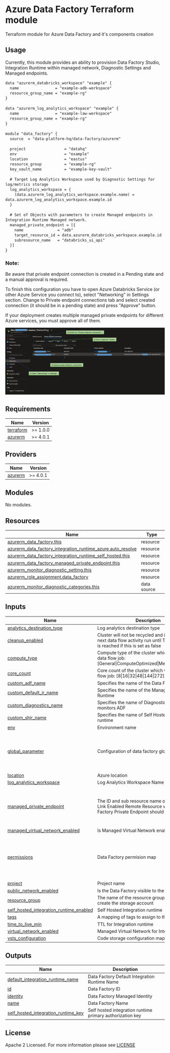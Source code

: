 # Azure Data Factory Terraform module
Terraform module for Azure Data Factory and it's components creation

## Usage
Currently, this module provides an ability to provision Data Factory Studio, Integration Runtime within managed network, Diagnostic Settings and Managed endpoints. 

```hcl
data "azurerm_databricks_workspace" "example" {
  name                = "example-adb-workspace"
  resource_group_name = "example-rg"
}

data "azurerm_log_analytics_workspace" "example" {
  name                = "example-law-workspace"
  resource_group_name = "example-rg"
}

module "data_factory" {
  source  = "data-platform-hq/data-factory/azurerm"

  project                 = "datahq"
  env                     = "example"
  location                = "eastus"
  resource_group          = "example-rg"
  key_vault_name          = "example-key-vault"

  # Target Log Analytics Workspace used by Diagnostic Settings for log/metrics storage
  log_analytics_workspace = { 
    (data.azurerm_log_analytics_workspace.example.name) = data.azurerm_log_analytics_workspace.example.id 
  }
  
  # Set of Objects with parameters to create Managed endpoints in Integration Runtime Managed network.
  managed_private_endpoint = [{
    name               = "adb"
    target_resource_id = data.azurerm_databricks_workspace.example.id
    subresource_name   = "databricks_ui_api"
  }]
}
```
### Note: 
Be aware that private endpoint connection is created in a Pending state and a manual approval is required.

To finish this configuration you have to open Azure Databricks Service (or other Azure Service you connect to), select "Networking" in Settings section. 
Change to Private endpoint connections tab and select created connection (it should be in a pending state) and press "Approve" button.

If your deployment creates multiple managed private endpoints for different Azure services, you must approve all of them.

![Managed private endpoint approve](img/approve_endpoint.png)

<!-- BEGIN_TF_DOCS -->
## Requirements

| Name | Version |
|------|---------|
| <a name="requirement_terraform"></a> [terraform](#requirement\_terraform) | >= 1.0.0 |
| <a name="requirement_azurerm"></a> [azurerm](#requirement\_azurerm) | >= 4.0.1 |

## Providers

| Name | Version |
|------|---------|
| <a name="provider_azurerm"></a> [azurerm](#provider\_azurerm) | >= 4.0.1 |

## Modules

No modules.

## Resources

| Name | Type |
|------|------|
| [azurerm_data_factory.this](https://registry.terraform.io/providers/hashicorp/azurerm/latest/docs/resources/data_factory) | resource |
| [azurerm_data_factory_integration_runtime_azure.auto_resolve](https://registry.terraform.io/providers/hashicorp/azurerm/latest/docs/resources/data_factory_integration_runtime_azure) | resource |
| [azurerm_data_factory_integration_runtime_self_hosted.this](https://registry.terraform.io/providers/hashicorp/azurerm/latest/docs/resources/data_factory_integration_runtime_self_hosted) | resource |
| [azurerm_data_factory_managed_private_endpoint.this](https://registry.terraform.io/providers/hashicorp/azurerm/latest/docs/resources/data_factory_managed_private_endpoint) | resource |
| [azurerm_monitor_diagnostic_setting.this](https://registry.terraform.io/providers/hashicorp/azurerm/latest/docs/resources/monitor_diagnostic_setting) | resource |
| [azurerm_role_assignment.data_factory](https://registry.terraform.io/providers/hashicorp/azurerm/latest/docs/resources/role_assignment) | resource |
| [azurerm_monitor_diagnostic_categories.this](https://registry.terraform.io/providers/hashicorp/azurerm/latest/docs/data-sources/monitor_diagnostic_categories) | data source |

## Inputs

| Name | Description | Type | Default | Required |
|------|-------------|------|---------|:--------:|
| <a name="input_analytics_destination_type"></a> [analytics\_destination\_type](#input\_analytics\_destination\_type) | Log analytics destination type | `string` | `"Dedicated"` | no |
| <a name="input_cleanup_enabled"></a> [cleanup\_enabled](#input\_cleanup\_enabled) | Cluster will not be recycled and it will be used in next data flow activity run until TTL (time to live) is reached if this is set as false | `bool` | `true` | no |
| <a name="input_compute_type"></a> [compute\_type](#input\_compute\_type) | Compute type of the cluster which will execute data flow job: [General\|ComputeOptimized\|MemoryOptimized] | `string` | `"General"` | no |
| <a name="input_core_count"></a> [core\_count](#input\_core\_count) | Core count of the cluster which will execute data flow job: [8\|16\|32\|48\|144\|272] | `number` | `8` | no |
| <a name="input_custom_adf_name"></a> [custom\_adf\_name](#input\_custom\_adf\_name) | Specifies the name of the Data Factory | `string` | `null` | no |
| <a name="input_custom_default_ir_name"></a> [custom\_default\_ir\_name](#input\_custom\_default\_ir\_name) | Specifies the name of the Managed Integration Runtime | `string` | `null` | no |
| <a name="input_custom_diagnostics_name"></a> [custom\_diagnostics\_name](#input\_custom\_diagnostics\_name) | Specifies the name of Diagnostic Settings that monitors ADF | `string` | `null` | no |
| <a name="input_custom_shir_name"></a> [custom\_shir\_name](#input\_custom\_shir\_name) | Specifies the name of Self Hosted Integration runtime | `string` | `null` | no |
| <a name="input_env"></a> [env](#input\_env) | Environment name | `string` | n/a | yes |
| <a name="input_global_parameter"></a> [global\_parameter](#input\_global\_parameter) | Configuration of data factory global parameters | <pre>list(object({<br>    name  = string<br>    type  = optional(string, "String")<br>    value = string<br>  }))</pre> | `[]` | no |
| <a name="input_location"></a> [location](#input\_location) | Azure location | `string` | n/a | yes |
| <a name="input_log_analytics_workspace"></a> [log\_analytics\_workspace](#input\_log\_analytics\_workspace) | Log Analytics Workspace Name to ID map | `map(string)` | `{}` | no |
| <a name="input_managed_private_endpoint"></a> [managed\_private\_endpoint](#input\_managed\_private\_endpoint) | The ID  and sub resource name of the Private Link Enabled Remote Resource which this Data Factory Private Endpoint should be connected to | <pre>set(object({<br>    name               = string<br>    target_resource_id = string<br>    subresource_name   = string<br>  }))</pre> | `[]` | no |
| <a name="input_managed_virtual_network_enabled"></a> [managed\_virtual\_network\_enabled](#input\_managed\_virtual\_network\_enabled) | Is Managed Virtual Network enabled? | `bool` | `true` | no |
| <a name="input_permissions"></a> [permissions](#input\_permissions) | Data Factory permision map | `list(map(string))` | <pre>[<br>  {<br>    "object_id": null,<br>    "role": null<br>  }<br>]</pre> | no |
| <a name="input_project"></a> [project](#input\_project) | Project name | `string` | n/a | yes |
| <a name="input_public_network_enabled"></a> [public\_network\_enabled](#input\_public\_network\_enabled) | Is the Data Factory visible to the public network? | `bool` | `false` | no |
| <a name="input_resource_group"></a> [resource\_group](#input\_resource\_group) | The name of the resource group in which to create the storage account | `string` | n/a | yes |
| <a name="input_self_hosted_integration_runtime_enabled"></a> [self\_hosted\_integration\_runtime\_enabled](#input\_self\_hosted\_integration\_runtime\_enabled) | Self Hosted Integration runtime | `bool` | `false` | no |
| <a name="input_tags"></a> [tags](#input\_tags) | A mapping of tags to assign to the resource | `map(any)` | `{}` | no |
| <a name="input_time_to_live_min"></a> [time\_to\_live\_min](#input\_time\_to\_live\_min) | TTL for Integration runtime | `string` | `15` | no |
| <a name="input_virtual_network_enabled"></a> [virtual\_network\_enabled](#input\_virtual\_network\_enabled) | Managed Virtual Network for Integration runtime | `bool` | `true` | no |
| <a name="input_vsts_configuration"></a> [vsts\_configuration](#input\_vsts\_configuration) | Code storage configuration map | `map(string)` | `{}` | no |

## Outputs

| Name | Description |
|------|-------------|
| <a name="output_default_integration_runtime_name"></a> [default\_integration\_runtime\_name](#output\_default\_integration\_runtime\_name) | Data Factory Default Integration Runtime Name |
| <a name="output_id"></a> [id](#output\_id) | Data Factory ID |
| <a name="output_identity"></a> [identity](#output\_identity) | Data Factory Managed Identity |
| <a name="output_name"></a> [name](#output\_name) | Data Factory Name |
| <a name="output_self_hosted_integration_runtime_key"></a> [self\_hosted\_integration\_runtime\_key](#output\_self\_hosted\_integration\_runtime\_key) | Self hosted integration runtime primary authorization key |
<!-- END_TF_DOCS -->

## License

Apache 2 Licensed. For more information please see [LICENSE](https://github.com/data-platform-hq/terraform-azurerm-data-factory/tree/main/LICENSE)
